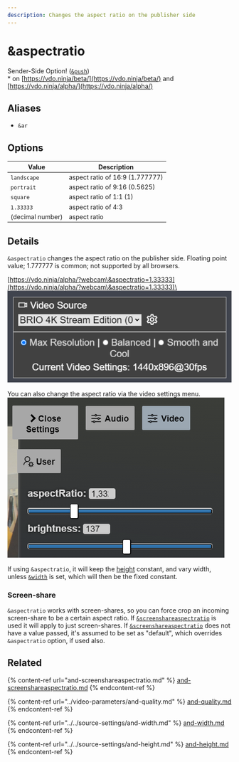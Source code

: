 ```yaml
---
description: Changes the aspect ratio on the publisher side
---
```


# \&aspectratio

Sender-Side Option! ([`&push`](../../source-settings/push.md))\
\* on [https://vdo.ninja/beta/](https://vdo.ninja/beta/) and [https://vdo.ninja/alpha/](https://vdo.ninja/alpha/)

## Aliases

* `&ar`

## Options

| Value            | Description                     |
| ---------------- | ------------------------------- |
| `landscape`      | aspect ratio of 16:9 (1.777777) |
| `portrait`       | aspect ratio of 9:16 (0.5625)   |
| `square`         | aspect ratio of 1:1 (1)         |
| `1.33333`        | aspect ratio of 4:3             |
| (decimal number) | aspect ratio                    |

## Details

`&aspectratio` changes the aspect ratio on the publisher side. Floating point value; 1.777777 is common; not supported by all browsers.

[https://vdo.ninja/alpha/?webcam\&aspectratio=1.33333](https://vdo.ninja/alpha/?webcam\&aspectratio=1.33333)\
![](<../../.gitbook/assets/image (102) (1).png>)

You can also change the aspect ratio via the video settings menu.![](<../../.gitbook/assets/image (103) (1) (1).png>)

If using `&aspectratio`, it will keep the [height](../../source-settings/and-height.md) constant, and vary width, unless [`&width`](../../source-settings/and-width.md) is set, which will then be the fixed constant.

### Screen-share

`&aspectratio` works with screen-shares, so you can force crop an incoming screen-share to be a certain aspect ratio. If [`&screenshareaspectratio`](and-screenshareaspectratio.md) is used it will apply to just screen-shares. If [`&screenshareaspectratio`](and-screenshareaspectratio.md) does not have a value passed, it's assumed to be set as "default", which overrides `&aspectratio` option, if used also.

## Related

{% content-ref url="and-screenshareaspectratio.md" %}
[and-screenshareaspectratio.md](and-screenshareaspectratio.md)
{% endcontent-ref %}

{% content-ref url="../video-parameters/and-quality.md" %}
[and-quality.md](../video-parameters/and-quality.md)
{% endcontent-ref %}

{% content-ref url="../../source-settings/and-width.md" %}
[and-width.md](../../source-settings/and-width.md)
{% endcontent-ref %}

{% content-ref url="../../source-settings/and-height.md" %}
[and-height.md](../../source-settings/and-height.md)
{% endcontent-ref %}
